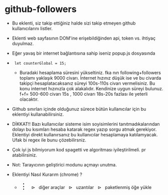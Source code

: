 # github-followers
- Bu eklenti, siz takip ettiğiniz halde sizi takip etmeyen github kullanıcılarını listler.
- Eklenti web sayfasının DOM'ine erişebildiğinden api, token vs. ihtiyaç duyulmaz.
- Eğer yavaş bir internet bağlantısına sahip iseniz popup.js dosyasında
- 
    ```
     let counterGlobal = 15;
    ```
    - Buradaki hesaplama süresini yükseltiniz. fka nın following+followers toplamı yaklaşık 9000 civarı. İnternet hızınız düşük ise ve bu civarda takipçi hesaplatacaksanız süreyi 100s-110s civarı vermelisiniz. Bu konu internet hızınızla çok alakalıdır. Kendinize uygun süreyi bulunuz. f+f= 500-600 civarı 15s , 1000 civarı 18s-20s fazlası ile yeterli olacaktır.
- Github sınırları içinde olduğunuz sürece bütün kullanıcılar için bu eklentiyi kullanabilirsiniz.
- DİKKAT!! Bazı kullanıcılar sisteme isim soyisimlerini tanıtmadıkalarından dolayı bu kısımları hesaba katarak regex yazıp sorgu atmak gerekiyor. Eklentiyi direkt kullanırsanız bu kullanıcılar hesaplamaya katılamyacak. Ufak bi regex ile bunu çözebilirsniz.
- Çok iyi js bilmiyorum kod spagetti ve algoritması iyileştirilmeli. pr atabilirsiniz.
- Not: Tarayıcının geliştirici modunu açmayı unutma.

- Eklentiyi Nasıl Kurarım (chrome) ?
    - <span style="font-size:25px">&vellip;</span> &nbsp; &#x22B3; &nbsp; diğer araçlar &nbsp; &#x22B3; &nbsp; uzantılar &nbsp; &#x22B3; &nbsp; paketlenmiş öğe yükle